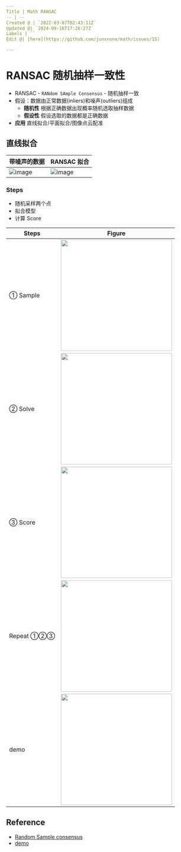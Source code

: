 ```yaml
---
Title | Math RANSAC
-- | --
Created @ | `2022-03-07T02:43:11Z`
Updated @| `2024-09-16T17:26:27Z`
Labels | ``
Edit @| [here](https://github.com/junxnone/math/issues/15)

---
```

# RANSAC 随机抽样一致性

- RANSAC - `RANdom SAmple Consensus` - 随机抽样一致
- 假设：数据由正常数据(inliers)和噪声(outliers)组成
  - **随机性** 根据正确数据出现概率随机选取抽样数据 
  - **假设性**  假设选取的数据都是正确数据
- **应用** 直线拟合/平面拟合/图像点云配准

## 直线拟合

带噪声的数据 | RANSAC 拟合
-- | --
![image](https://user-images.githubusercontent.com/2216970/156961144-fccbc23c-d1c2-4404-a2b2-62ec94cdf064.png) | ![image](https://user-images.githubusercontent.com/2216970/156961163-507c657c-a48a-4786-a146-54a56b3d4aa6.png)

### Steps
- 随机采样两个点
- 拟合模型
- 计算 Score


Steps | Figure
-- | --
① Sample | <img width=300px src="https://user-images.githubusercontent.com/2216970/156963574-ec31b4cc-7a82-4892-9fb6-ea715c8754dc.png">
② Solve |  <img width=300px src="https://user-images.githubusercontent.com/2216970/156963619-1d37b2eb-354e-4a81-bcd4-d09f02ba94ad.png">
③ Score | <img width=300px src="https://user-images.githubusercontent.com/2216970/156963659-8ffee866-4b94-45eb-b575-82f8f0acca59.png">
Repeat ①②③ | <img width=300px src="https://user-images.githubusercontent.com/2216970/156963699-643baaa2-130b-4f8f-908c-04ae52df6a45.png">
demo | <img width=300px src="https://user-images.githubusercontent.com/2216970/156964811-b9a3bcc0-d75a-44f0-934b-46b14234b780.gif">

## Reference
- [Random Sample consensus](http://www.ai.sri.com/pubs/files/836.pdf)
- [demo](http://www.visual-experiments.com/demo/ransac.js/)


